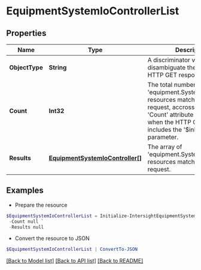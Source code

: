 # EquipmentSystemIoControllerList
## Properties

Name | Type | Description | Notes
------------ | ------------- | ------------- | -------------
**ObjectType** | **String** | A discriminator value to disambiguate the schema of a HTTP GET response body. | 
**Count** | **Int32** | The total number of &#39;equipment.SystemIoController&#39; resources matching the request, accross all pages. The &#39;Count&#39; attribute is included when the HTTP GET request includes the &#39;$inlinecount&#39; parameter. | [optional] 
**Results** | [**EquipmentSystemIoController[]**](EquipmentSystemIoController.md) | The array of &#39;equipment.SystemIoController&#39; resources matching the request. | [optional] 

## Examples

- Prepare the resource
```powershell
$EquipmentSystemIoControllerList = Initialize-IntersightEquipmentSystemIoControllerList  -ObjectType null `
 -Count null `
 -Results null
```

- Convert the resource to JSON
```powershell
$EquipmentSystemIoControllerList | ConvertTo-JSON
```

[[Back to Model list]](../README.md#documentation-for-models) [[Back to API list]](../README.md#documentation-for-api-endpoints) [[Back to README]](../README.md)

